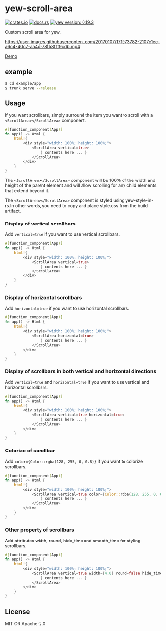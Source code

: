 # yew-scroll-area
[![crates.io](https://img.shields.io/crates/v/yew-scroll-area.svg)](https://crates.io/crates/yew-style-in-rs)
[![docs.rs](https://docs.rs/yew-scroll-area/badge.svg)](https://docs.rs/yew-style-in-rs)
[![yew version: 0.19.3](https://img.shields.io/badge/yew%20version-0.19.3-yellow)](https://docs.rs/egui/0.14.2/egui/index.html)

Custom scroll area for yew.

https://user-images.githubusercontent.com/20170107/171973782-2107c1ec-a6c4-40c7-aa4d-78f58f1f9cdb.mp4

[Demo](https://matchachoco010.github.io/yew-scroll-area/)

## example

```sh
$ cd example/app
$ trunk serve --release
```

## Usage

If you want scrollbars, simply surround the item you want to scroll with a `<ScrollArea></ScrollArea>` component.

```rust
#[function_component(App)]
fn app() -> Html {
    html!{
        <div style="width: 100%; height: 100%;">
            <ScrollArea vertical=true>
                { contents here ... }
            </ScrollArea>
        </div>
    }
}
```
The `<ScrollArea></ScrollArea>` component will be 100% of the width and height of the parent element and will allow scrolling for any child elements that extend beyond it.

The `<ScrollArea></ScrollArea>` component is styled using yew-style-in-rs.In other words, you need to copy and place style.css from the build artifact.

### Display of vertical scrollbars
Add `vertical=true` if you want to use vertical scrollbars.

```rust
#[function_component(App)]
fn app() -> Html {
    html!{
        <div style="width: 100%; height: 100%;">
            <ScrollArea vertical=true>
                { contents here ... }
            </ScrollArea>
        </div>
    }
}
```

### Display of horizontal scrollbars
Add `horizontal=true` if you want to use horizontal scrollbars.

```rust
#[function_component(App)]
fn app() -> Html {
    html!{
        <div style="width: 100%; height: 100%;">
            <ScrollArea horizontal=true>
                { contents here ... }
            </ScrollArea>
        </div>
    }
}
```

### Display of scrollbars in both vertical and horizontal directions
Add `vertical=true` and `horizontal=true` if you want to use vertical and horizontal scrollbars.

```rust
#[function_component(App)]
fn app() -> Html {
    html!{
        <div style="width: 100%; height: 100%;">
            <ScrollArea vertical=true horizontal=true>
                { contents here ... }
            </ScrollArea>
        </div>
    }
}
```

### Colorize of scrollbar
Add `color={Color::rgba(128, 255, 0, 0.8)}` if you want to colorize scrollbars.

```rust
#[function_component(App)]
fn app() -> Html {
    html!{
        <div style="width: 100%; height: 100%;">
            <ScrollArea vertical=true color={Color::rgba(128, 255, 0, 0.8)}>
                { contents here ... }
            </ScrollArea>
        </div>
    }
}
```

### Other property of scrollbars
Add attributes width, round, hide_time and smooth_time for styling scrollbars.

```rust
#[function_component(App)]
fn app() -> Html {
    html!{
        <div style="width: 100%; height: 100%;">
            <ScrollArea vertical=true width={4.0} round=false hide_time={0.5} smooth_time={0.3}>
                { contents here ... }
            </ScrollArea>
        </div>
    }
}
```

## License
MIT OR Apache-2.0
